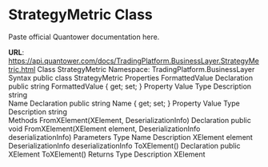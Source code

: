 # StrategyMetric Class

Paste official Quantower documentation here.

**URL**: https://api.quantower.com/docs/TradingPlatform.BusinessLayer.StrategyMetric.html
Class StrategyMetric
Namespace: TradingPlatform.BusinessLayer
Syntax
public class StrategyMetric
Properties
FormattedValue
Declaration
public string FormattedValue { get; set; }
Property Value
Type	Description
string	
Name
Declaration
public string Name { get; set; }
Property Value
Type	Description
string	
Methods
FromXElement(XElement, DeserializationInfo)
Declaration
public void FromXElement(XElement element, DeserializationInfo deserializationInfo)
Parameters
Type	Name	Description
XElement	element	
DeserializationInfo	deserializationInfo	
ToXElement()
Declaration
public XElement ToXElement()
Returns
Type	Description
XElement
